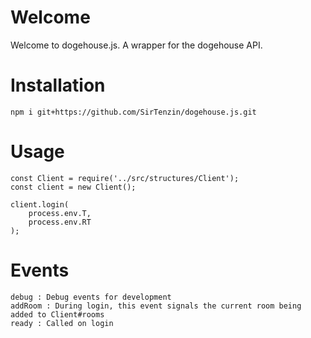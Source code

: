 # Welcome

Welcome to dogehouse.js. A wrapper for the dogehouse API.

# Installation

```
npm i git+https://github.com/SirTenzin/dogehouse.js.git
```

# Usage

```
const Client = require('../src/structures/Client');
const client = new Client();

client.login(
    process.env.T,
    process.env.RT
);
```

# Events

```
debug : Debug events for development
addRoom : During login, this event signals the current room being added to Client#rooms
ready : Called on login
```